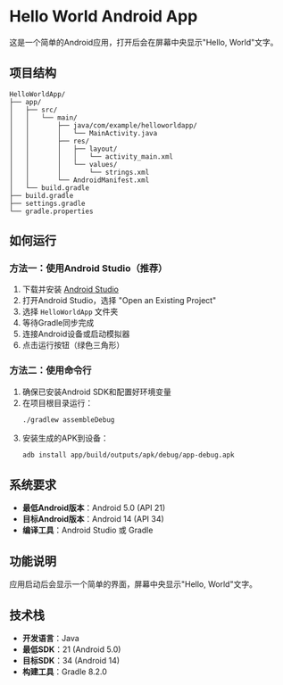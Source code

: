 # Hello World Android App

这是一个简单的Android应用，打开后会在屏幕中央显示"Hello, World"文字。

## 项目结构
```
HelloWorldApp/
├── app/
│   ├── src/
│   │   └── main/
│   │       ├── java/com/example/helloworldapp/
│   │       │   └── MainActivity.java
│   │       ├── res/
│   │       │   ├── layout/
│   │       │   │   └── activity_main.xml
│   │       │   └── values/
│   │       │       └── strings.xml
│   │       └── AndroidManifest.xml
│   └── build.gradle
├── build.gradle
├── settings.gradle
└── gradle.properties
```

## 如何运行

### 方法一：使用Android Studio（推荐）
1. 下载并安装 [Android Studio](https://developer.android.com/studio)
2. 打开Android Studio，选择 "Open an Existing Project"
3. 选择 `HelloWorldApp` 文件夹
4. 等待Gradle同步完成
5. 连接Android设备或启动模拟器
6. 点击运行按钮（绿色三角形）

### 方法二：使用命令行
1. 确保已安装Android SDK和配置好环境变量
2. 在项目根目录运行：
   ```bash
   ./gradlew assembleDebug
   ```
3. 安装生成的APK到设备：
   ```bash
   adb install app/build/outputs/apk/debug/app-debug.apk
   ```

## 系统要求
- **最低Android版本**：Android 5.0 (API 21)
- **目标Android版本**：Android 14 (API 34)
- **编译工具**：Android Studio 或 Gradle

## 功能说明
应用启动后会显示一个简单的界面，屏幕中央显示"Hello, World"文字。

## 技术栈
- **开发语言**：Java
- **最低SDK**：21 (Android 5.0)
- **目标SDK**：34 (Android 14)
- **构建工具**：Gradle 8.2.0
